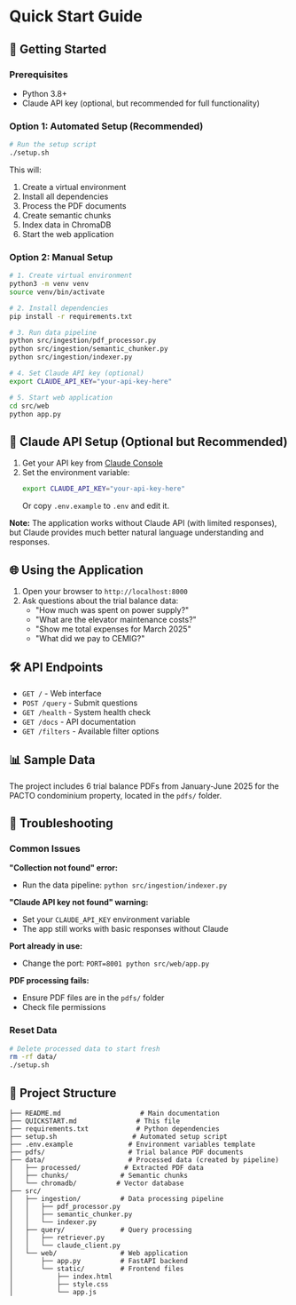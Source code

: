 # Quick Start Guide

## 🚀 Getting Started

### Prerequisites
- Python 3.8+
- Claude API key (optional, but recommended for full functionality)

### Option 1: Automated Setup (Recommended)
```bash
# Run the setup script
./setup.sh
```

This will:
1. Create a virtual environment
2. Install all dependencies
3. Process the PDF documents
4. Create semantic chunks
5. Index data in ChromaDB
6. Start the web application

### Option 2: Manual Setup
```bash
# 1. Create virtual environment
python3 -m venv venv
source venv/bin/activate

# 2. Install dependencies
pip install -r requirements.txt

# 3. Run data pipeline
python src/ingestion/pdf_processor.py
python src/ingestion/semantic_chunker.py
python src/ingestion/indexer.py

# 4. Set Claude API key (optional)
export CLAUDE_API_KEY="your-api-key-here"

# 5. Start web application
cd src/web
python app.py
```

## 🔑 Claude API Setup (Optional but Recommended)

1. Get your API key from [Claude Console](https://console.anthropic.com/)
2. Set the environment variable:
   ```bash
   export CLAUDE_API_KEY="your-api-key-here"
   ```
   Or copy `.env.example` to `.env` and edit it.

**Note:** The application works without Claude API (with limited responses), but Claude provides much better natural language understanding and responses.

## 🌐 Using the Application

1. Open your browser to `http://localhost:8000`
2. Ask questions about the trial balance data:
   - "How much was spent on power supply?"
   - "What are the elevator maintenance costs?"
   - "Show me total expenses for March 2025"
   - "What did we pay to CEMIG?"

## 🛠️ API Endpoints

- `GET /` - Web interface
- `POST /query` - Submit questions
- `GET /health` - System health check
- `GET /docs` - API documentation
- `GET /filters` - Available filter options

## 📊 Sample Data

The project includes 6 trial balance PDFs from January-June 2025 for the PACTO condominium property, located in the `pdfs/` folder.

## 🔧 Troubleshooting

### Common Issues

**"Collection not found" error:**
- Run the data pipeline: `python src/ingestion/indexer.py`

**"Claude API key not found" warning:**
- Set your `CLAUDE_API_KEY` environment variable
- The app still works with basic responses without Claude

**Port already in use:**
- Change the port: `PORT=8001 python src/web/app.py`

**PDF processing fails:**
- Ensure PDF files are in the `pdfs/` folder
- Check file permissions

### Reset Data
```bash
# Delete processed data to start fresh
rm -rf data/
./setup.sh
```

## 📁 Project Structure

```
├── README.md                    # Main documentation
├── QUICKSTART.md               # This file
├── requirements.txt            # Python dependencies
├── setup.sh                   # Automated setup script
├── .env.example              # Environment variables template
├── pdfs/                     # Trial balance PDF documents
├── data/                     # Processed data (created by pipeline)
│   ├── processed/           # Extracted PDF data
│   ├── chunks/             # Semantic chunks
│   └── chromadb/          # Vector database
├── src/
│   ├── ingestion/          # Data processing pipeline
│   │   ├── pdf_processor.py
│   │   ├── semantic_chunker.py
│   │   └── indexer.py
│   ├── query/              # Query processing
│   │   ├── retriever.py
│   │   └── claude_client.py
│   └── web/                # Web application
│       ├── app.py          # FastAPI backend
│       └── static/         # Frontend files
│           ├── index.html
│           ├── style.css
│           └── app.js
```